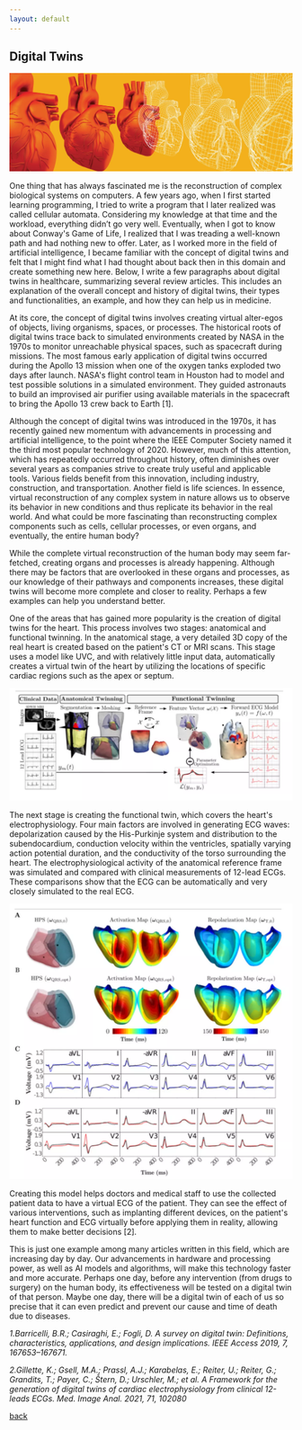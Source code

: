 ```yaml
---
layout: default
---
```


## Digital Twins

![From Snake Oil to AI Papers in Medicine](assets/img/post1-cover.png)

One thing that has always fascinated me is the reconstruction of complex biological systems on computers. A few years ago, when I first started learning programming, I tried to write a program that I later realized was called cellular automata. Considering my knowledge at that time and the workload, everything didn’t go very well. Eventually, when I got to know about Conway's Game of Life, I realized that I was treading a well-known path and had nothing new to offer. Later, as I worked more in the field of artificial intelligence, I became familiar with the concept of digital twins and felt that I might find what I had thought about back then in this domain and create something new here. Below, I write a few paragraphs about digital twins in healthcare, summarizing several review articles. This includes an explanation of the overall concept and history of digital twins, their types and functionalities, an example, and how they can help us in medicine.

At its core, the concept of digital twins involves creating virtual alter-egos of objects, living organisms, spaces, or processes. The historical roots of digital twins trace back to simulated environments created by NASA in the 1970s to monitor unreachable physical spaces, such as spacecraft during missions. The most famous early application of digital twins occurred during the Apollo 13 mission when one of the oxygen tanks exploded two days after launch. NASA's flight control team in Houston had to model and test possible solutions in a simulated environment. They guided astronauts to build an improvised air purifier using available materials in the spacecraft to bring the Apollo 13 crew back to Earth [1].

Although the concept of digital twins was introduced in the 1970s, it has recently gained new momentum with advancements in processing and artificial intelligence, to the point where the IEEE Computer Society named it the third most popular technology of 2020. However, much of this attention, which has repeatedly occurred throughout history, often diminishes over several years as companies strive to create truly useful and applicable tools. Various fields benefit from this innovation, including industry, construction, and transportation. Another field is life sciences. In essence, virtual reconstruction of any complex system in nature allows us to observe its behavior in new conditions and thus replicate its behavior in the real world. And what could be more fascinating than reconstructing complex components such as cells, cellular processes, or even organs, and eventually, the entire human body?

While the complete virtual reconstruction of the human body may seem far-fetched, creating organs and processes is already happening. Although there may be factors that are overlooked in these organs and processes, as our knowledge of their pathways and components increases, these digital twins will become more complete and closer to reality. Perhaps a few examples can help you understand better.

One of the areas that has gained more popularity is the creation of digital twins for the heart. This process involves two stages: anatomical and functional twinning. In the anatomical stage, a very detailed 3D copy of the real heart is created based on the patient's CT or MRI scans. This stage uses a model like UVC, and with relatively little input data, automatically creates a virtual twin of the heart by utilizing the locations of specific cardiac regions such as the apex or septum.

![From Snake Oil to AI Papers in Medicine](assets/img/post1-1.webp)

The next stage is creating the functional twin, which covers the heart's electrophysiology. Four main factors are involved in generating ECG waves: depolarization caused by the His-Purkinje system and distribution to the subendocardium, conduction velocity within the ventricles, spatially varying action potential duration, and the conductivity of the torso surrounding the heart. The electrophysiological activity of the anatomical reference frame was simulated and compared with clinical measurements of 12-lead ECGs. These comparisons show that the ECG can be automatically and very closely simulated to the real ECG.

![From Snake Oil to AI Papers in Medicine](assets/img/post1-2.webp)

Creating this model helps doctors and medical staff to use the collected patient data to have a virtual ECG of the patient. They can see the effect of various interventions, such as implanting different devices, on the patient's heart function and ECG virtually before applying them in reality, allowing them to make better decisions [2].

This is just one example among many articles written in this field, which are increasing day by day. Our advancements in hardware and processing power, as well as AI models and algorithms, will make this technology faster and more accurate. Perhaps one day, before any intervention (from drugs to surgery) on the human body, its effectiveness will be tested on a digital twin of that person. Maybe one day, there will be a digital twin of each of us so precise that it can even predict and prevent our cause and time of death due to diseases.

_1.Barricelli, B.R.; Casiraghi, E.; Fogli, D. A survey on digital twin: Definitions, characteristics, applications, and design implications. IEEE Access 2019, 7, 167653–167671._

_2.Gillette, K.; Gsell, M.A.; Prassl, A.J.; Karabelas, E.; Reiter, U.; Reiter, G.; Grandits, T.; Payer, C.; Štern, D.; Urschler, M.; et al. A Framework for the generation of digital twins of cardiac electrophysiology from clinical 12-leads ECGs. Med. Image Anal. 2021, 71, 102080_



[back](./)
